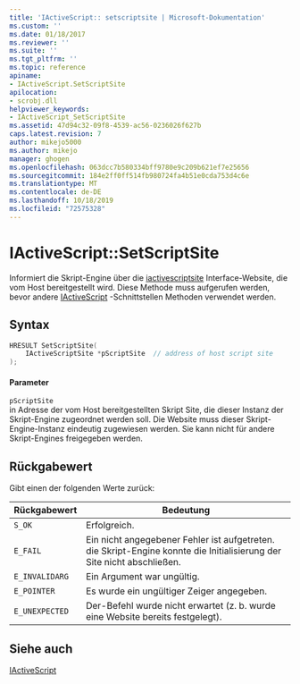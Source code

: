 ```yaml
---
title: 'IActiveScript:: setscriptsite | Microsoft-Dokumentation'
ms.custom: ''
ms.date: 01/18/2017
ms.reviewer: ''
ms.suite: ''
ms.tgt_pltfrm: ''
ms.topic: reference
apiname:
- IActiveScript.SetScriptSite
apilocation:
- scrobj.dll
helpviewer_keywords:
- IActiveScript_SetScriptSite
ms.assetid: 47d94c32-09f8-4539-ac56-0236026f627b
caps.latest.revision: 7
author: mikejo5000
ms.author: mikejo
manager: ghogen
ms.openlocfilehash: 063dcc7b580334bff9780e9c209b621ef7e25656
ms.sourcegitcommit: 184e2ff0ff514fb980724fa4b51e0cda753d4c6e
ms.translationtype: MT
ms.contentlocale: de-DE
ms.lasthandoff: 10/18/2019
ms.locfileid: "72575328"
---
```

# <a name="iactivescriptsetscriptsite"></a>IActiveScript::SetScriptSite
Informiert die Skript-Engine über die [iactivescriptsite](../../winscript/reference/iactivescriptsite.md) Interface-Website, die vom Host bereitgestellt wird. Diese Methode muss aufgerufen werden, bevor andere [IActiveScript](../../winscript/reference/iactivescript.md) -Schnittstellen Methoden verwendet werden.  
  
## <a name="syntax"></a>Syntax  
  
```cpp
HRESULT SetScriptSite(  
    IActiveScriptSite *pScriptSite  // address of host script site  
);  
```  
  
#### <a name="parameters"></a>Parameter  
 `pScriptSite`  
 in Adresse der vom Host bereitgestellten Skript Site, die dieser Instanz der Skript-Engine zugeordnet werden soll. Die Website muss dieser Skript-Engine-Instanz eindeutig zugewiesen werden. Sie kann nicht für andere Skript-Engines freigegeben werden.  
  
## <a name="return-value"></a>Rückgabewert  
 Gibt einen der folgenden Werte zurück:  
  
|Rückgabewert|Bedeutung|  
|------------------|-------------|  
|`S_OK`|Erfolgreich.|  
|`E_FAIL`|Ein nicht angegebener Fehler ist aufgetreten. die Skript-Engine konnte die Initialisierung der Site nicht abschließen.|  
|`E_INVALIDARG`|Ein Argument war ungültig.|  
|`E_POINTER`|Es wurde ein ungültiger Zeiger angegeben.|  
|`E_UNEXPECTED`|Der-Befehl wurde nicht erwartet (z. b. wurde eine Website bereits festgelegt).|  
  
## <a name="see-also"></a>Siehe auch  
 [IActiveScript](../../winscript/reference/iactivescript.md)